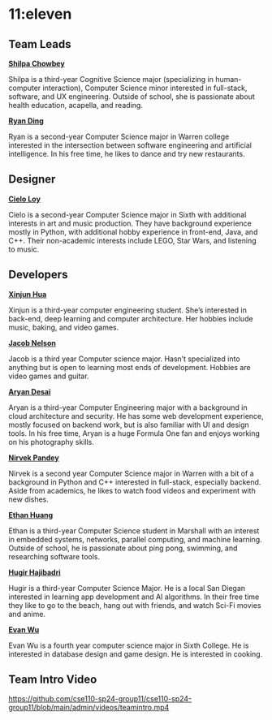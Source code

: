 # 11:eleven

## Team Leads

**[Shilpa Chowbey](https://github.com/schowbey)**

Shilpa is a third-year Cognitive Science major (specializing in human-computer interaction), Computer Science minor interested in full-stack, software, and UX engineering. Outside of school, she is passionate about health education, acapella, and reading.

**[Ryan Ding](https://github.com/ryanDing26)**

Ryan is a second-year Computer Science major in Warren college interested in the intersection between software engineering and artificial intelligence. In his free time, he likes to dance and try new restaurants.

## Designer

**[Cielo Loy](https://github.com/cieloaloy)**

Cielo is a second-year Computer Science major in Sixth with additional interests in art and music production. They have background experience mostly in Python, with additional hobby experience in front-end, Java, and C++. Their non-academic interests include LEGO, Star Wars, and listening to music.

## Developers

**[Xinjun Hua](https://github.com/XinjunHua)**

Xinjun is a third-year computer engineering student. She’s interested in back-end, deep learning and computer architecture. Her hobbies include music, baking, and video games.

**[Jacob Nelson](https://github.com/BuppiBonzai)**

Jacob is a third year Computer science major. Hasn’t specialized into anything but is open to learning most ends of development. Hobbies are video games and guitar.

**[Aryan Desai](https://github.com/aryand10)**

Aryan is a third-year Computer Engineering major with a background in cloud architecture and security. He has some web development experience, mostly focused on backend work, but is also familiar with UI and design tools. In his free time, Aryan is a huge Formula One fan and enjoys working on his photography skills. 

**[Nirvek Pandey](https://github.com/NirvekPanda)**

Nirvek is a second year Computer Science major in Warren with a bit of a background in Python and C++ interested in full-stack, especially backend. Aside from academics, he likes to watch food videos and experiment with new dishes.

**[Ethan Huang](https://github.com/ezh247467)**

Ethan is a third-year Computer Science student in Marshall with an interest in embedded systems, networks, parallel computing, and machine learning. Outside of school, he is passionate about ping pong, swimming, and researching software tools.

**[Hugir Hajibadri](https://github.com/hhajibadri)**

Hugir is a third-year Computer Science Major. He is a local San Diegan interested in learning app development and AI algorithms. In their free time they like to go to the beach, hang out with friends, and watch Sci-Fi movies and anime.

**[Evan Wu](https://github.com/ehw014)**

Evan Wu is a fourth year computer science major in Sixth College. He is interested in database design and game design. He is interested in cooking.

## Team Intro Video 

https://github.com/cse110-sp24-group11/cse110-sp24-group11/blob/main/admin/videos/teamintro.mp4
